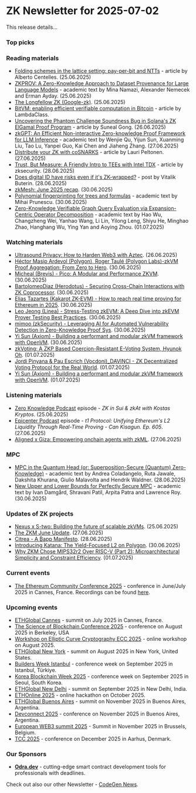 # ZK Newsletter for 2025-07-02
This release details...

### Top picks

### Reading materials
* [Folding schemes in the lattice setting: pay-per-bit and NTTs](https://blog.icme.io/folding-schemes-in-the-lattice-setting-pay-per-bit-and-ntts/) - article by Alberto Centelles. (25.06.2025)
* [ZKPROV: A Zero-Knowledge Approach to Dataset Provenance for Large Language Models](https://arxiv.org/pdf/2506.20915) - academic text by Mina Namazi, Alexander Nemecek and Erman Ayday. (25.06.2025)
* [The Longfellow ZK (Google-zk)](https://news.dyne.org/longfellow-zero-knowledge-google-zk/). (25.06.2025)
* [BitVM: enabling efficient verifiable computation in Bitcoin](https://blog.lambdaclass.com/bitvm-enabling-efficient-verifiable-computation-in-bitcoin/) - article by LambdaClass.
* [Uncovering the Phantom Challenge Soundness Bug in Solana's ZK ElGamal Proof Program](https://blog.zksecurity.xyz/posts/solana-phantom-challenge-bug/) - article by Suneal Gong. (26.06.2025)
* [zkGPT: An Efficient Non-interactive Zero-knowledge Proof Framework for LLM Inference](https://eprint.iacr.org/2025/1184.pdf) - academic text by Wenjie Qu, Yijun Sun, Xuanming Liu, Tao Lu, Yanpei Guo, Kai Chen and Jiaheng Zhang. (27.06.2025)
* [Distribute your ZK with coSNARKS](https://medium.com/@laurippeltonen/distribute-your-zk-with-cosnarks-661adfad6f44) - article by Lauri Peltonen. (27.06.2025)
* [Trust, But Measure: A Friendly Intro to TEEs with Intel TDX](https://blog.zksecurity.xyz/posts/pudding-4-tees/) - article by zksecurity. (28.06.2025)
* [Does digital ID have risks even if it's ZK-wrapped?](https://vitalik.eth.limo/general/2025/06/28/zkid.html) - post by Vitalik Buterin. (28.06.2025)
* [zkMesh: June 2025 recap](https://zkmesh.substack.com/p/zk-mesh-june-2025-recap). (30.06.2025)
* [Polynomial fingerprinting for trees and formulas](https://arxiv.org/pdf/2506.21114) - academic text by Mihai Prunescu. (30.06.2025)
* [Zero-Knowledge Verifiable Graph Query Evaluation via Expansion-Centric Operator Decomposition](https://arxiv.org/pdf/2507.00427) - academic text by  Hao Wu, Changzheng Wei, Yanhao Wang, Li Lin, Yilong Leng, Shiyu He, Minghao Zhao, Hanghang Wu, Ying Yan and Aoying Zhou. (01.07.2025)

### Watching materials
* [Ultrasound Privacy: How to Harden Web3 with Aztec](https://www.youtube.com/watch?v=ou-_H4-8mNA). (26.06.2025)
* [Héctor Masip Ardevol (Polygon), Roger Taulé (Polygon Labs)-zkVM Proof Aggregation: From Zero to Hero](https://www.youtube.com/watch?v=6g8MLy_LZAQ). (30.06.2025)
* [Micheal (Brevis) - Pico: A Modular and Performance ZKVM](https://www.youtube.com/watch?v=QEU_tnPB0b8). (30.06.2025)
* [BartolomeoDiaz (Herodotus) - Securing Cross-Chain Interactions with ZK Coprocessor](https://www.youtube.com/watch?v=4wL1ym_QyT4). (30.06.2025)
* [Elias Tazartes (Kakarot ZK-EVM) - How to reach real time proving for Ethereum in 2025](https://www.youtube.com/watch?v=cKjwt88TKsA). (30.06.2025)
* [Leo Jeong (Linea) - Stress-Testing zkEVM: A Deep Dive into zkEVM Prover Testing Best Practices](https://www.youtube.com/watch?v=CTGOuD6yUV8). (30.06.2025)
* [mimoo (zkSecurity) - Leveraging AI for Automated Vulnerability Detection in Zero-Knowledge Proof Sys](https://www.youtube.com/watch?v=RRWhJm9MTpQ). (30.06.2025)
* [Yi Sun (Axiom) - Building a performant and modular zkVM framework with OpenVM](https://www.youtube.com/watch?v=D6K3oVFwVt4). (30.06.2025)
* [zkVoting: A ZKP Based Coercion-Resistant E-Voting System, Hyunok Oh](https://www.youtube.com/watch?v=0QW8Ku-UmgI). (01.07.2025)
* [Jordi Pinyana & Pau Escrich (Vocdoni)_DAVINCI - ZK Decentralized Voting Protocol for the Real World](https://www.youtube.com/watch?v=WLjIZ_Efp8o). (01.07.2025)
* [Yi Sun (Axiom) - Building a performant and modular zkVM framework with OpenVM](https://www.youtube.com/watch?v=a50Gh3kHUT8). (01.07.2025)
 
### Listening materials
* [Zero Knowledge Podcast](https://zeroknowledge.fm/podcast/365/) episode - *ZK in Sui & zkAt with Kostas Kryptos*. (25.06.2025)
* [Epicenter Podcast]() episode - *t1 Protocol: Unifying Ethereum's L2 Liquidity Through Real-Time Proving - Can Kisagun. Ep. 605*. (27.06.2025)
* [Aligned x Giza: Empowering onchain agents with zkML](https://www.youtube.com/watch?v=OjnXjlkhzkc). (27.06.2025)

### MPC
* [MPC in the Quantum Head (or: Superposition-Secure (Quantum) Zero-Knowledge)](https://arxiv.org/pdf/2506.22961) - academic text by Andrea Coladangelo, Ruta Jawale, Dakshita Khurana, Giulio Malavolta and Hendrik Waldner. (28.06.2025)
* [New Upper and Lower Bounds for Perfectly Secure MPC](https://eprint.iacr.org/2025/1206.pdf) - academic text by Ivan Damgård, Shravani Patil, Arpita Patra and Lawrence Roy. (30.06.2025)
 
### Updates of ZK projects
* [Nexus x S-two: Building the future of scalable zkVMs](https://starkware.co/blog/nexus-stwo-zkvm-scalable-verifiable-computation/). (25.06.2025)
* [The ZKM June Update](https://www.zkm.io/blog/the-zkm-june-update-2025). (27.06.2025)
* [Citrea - A ₿app Manifesto](https://www.blog.citrea.xyz/a-bapp-manifesto/). (28.06.2025)
* [Introducing Katana: The Yield-Focused L2 on Polygon](https://rhino.fi/blog/introducing-katana-the-yield-focused-l2-on-polygon). (30.06.2025)
* [Why ZKM Chose MIPS32r2 Over RISC-V (Part 2): Microarchitectural Simplicity and Constraint Efficiency](https://www.zkm.io/blog/why-zkm-chose-mips32r2-over-risc-v-part-2-microarchitectural-simplicity-and-constraint-efficiency). (01.07.2025)
 
### Current events
* [The Ethereum Community Conference 2025](https://ethcc.io/) - conference in June/July 2025 in Cannes, France. Recordings can be found [here](https://www.youtube.com/playlist?list=PL-owlDp9BBauKAqrg_KZvcHr8Si4jbuIK).

### Upcoming events
* [ETHGlobal Cannes](https://ethglobal.com/events/cannes) - summit on July 2025 in Cannes, France.
* [The Science of Blockchain Conference 2025](https://www.sbc-conference.com/2025/) - conference on August 2025 in Berkeley, USA
* [Workshop on Elliptic Curve Cryptography ECC 2025](https://eccworkshop.org/2025/index.html) - online workshop on August 2025.
* [ETHGlobal New York](https://ethglobal.com/events/newyork2025) - summit on August 2025 in New York, United States.
* [Builders Week Istanbul](https://buildersweekistanbul.com/) - conference week on September 2025 in Istanbul, Türkiye.
* [Korea Blockchain Week 2025](https://koreablockchainweek.com/) - conference week on September 2025 in Seoul, South Korea.
* [ETHGlobal New Delhi](https://ethglobal.com/events/newdelhi) - summit on September 2025 in New Delhi, India.
* [ETHOnline 2025](https://ethglobal.com/events/ethonline2025) - online hackathon on October 2025. 
* [ETHGlobal Buenos Aires](https://ethglobal.com/events/buenosaires) - summit on November 2025 in Buenos Aires, Argentina.
* [Devconnect 2025](https://devconnect.org/) - conference on November 2025 in Buenos Aires, Argentina. 
* [European WEB3 summit 2025](https://www.web3eurosummit.eu/) - Summit in November 2025 in Brussels, Belgium.
* [TCC 2025](https://tcc.iacr.org/2025/) - conference on December 2025 in  Aarhus, Denmark.

### Our Sponsors
* **[Odra.dev](https://odra.dev)** - cutting-edge smart contract development tools for professionals with deadlines.

Check out also our other Newsletter - [CodeGen News](https://codegen.substack.com/p/codegen-news-for-2025-06-02). 

